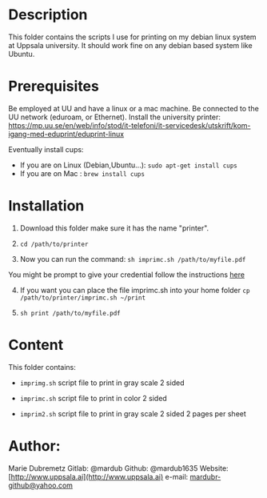 # Description

This folder contains the scripts I use for printing on my debian linux system at Uppsala university. It should work fine on any debian based system like Ubuntu.

# Prerequisites 
Be employed at UU and have a linux or a mac machine.
Be connected to the UU network (eduroam, or Ethernet).
Install the university printer: https://mp.uu.se/en/web/info/stod/it-telefoni/it-servicedesk/utskrift/kom-igang-med-eduprint/eduprint-linux

Eventually install cups: 

* If you are on Linux (Debian,Ubuntu...): `sudo apt-get install cups`
* If you are on Mac : `brew install cups`

# Installation

1. Download this folder make sure it has the name "printer".

2. `cd /path/to/printer`

3. Now you can run the command:
 `sh imprimc.sh /path/to/myfile.pdf`

You might be prompt to give your credential follow the instructions [here](https://mp.uu.se/en/web/info/stod/it-telefoni/it-servicedesk/utskrift/kom-igang-med-eduprint/eduprint-linux)


4. If you want you can place the file imprimc.sh into your home folder
 `cp /path/to/printer/imprimc.sh ~/print`

5. `sh print /path/to/myfile.pdf`


# Content
This folder contains:
* `imprimg.sh` script file to print in gray scale 2 sided

* `imprimc.sh` script file to print in color 2 sided

* `imprim2.sh` script file to print in gray scale 2 sided 2 pages per sheet

# Author:
Marie Dubremetz
Gitlab:
@mardub
Github:
@mardub1635
Website:
[http://www.uppsala.ai](http://www.uppsala.ai)
e-mail:
mardubr-github@yahoo.com

